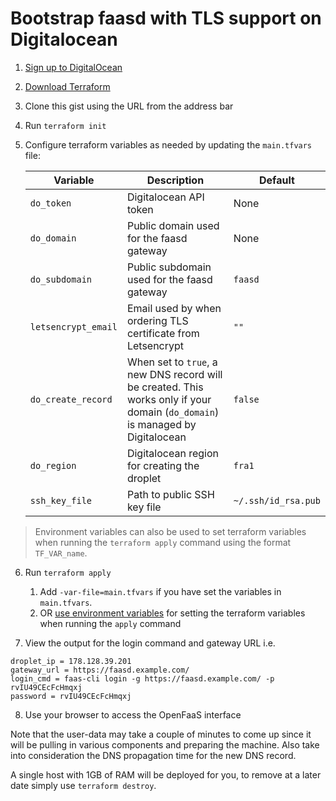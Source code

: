 # Bootstrap faasd with TLS support on Digitalocean

1) [Sign up to DigitalOcean](https://www.digitalocean.com/?refcode=2962aa9e56a1&utm_campaign=Referral_Invite&utm_medium=Referral_Program&utm_source=CopyPaste)
2) [Download Terraform](https://www.terraform.io)
3) Clone this gist using the URL from the address bar
4) Run `terraform init`
5) Configure terraform variables as needed by updating the `main.tfvars` file:

   | Variable     | Description         | Default         |
   | ------------ | ------------------- | --------------- |
   | `do_token` | Digitalocean API token | None |
   | `do_domain` | Public domain used for the faasd gateway | None |
   | `do_subdomain` | Public subdomain used for the faasd gateway | `faasd` |
   | `letsencrypt_email` | Email used by when ordering TLS certificate from Letsencrypt | `""` |
   | `do_create_record` | When set to `true`, a new DNS record will be created. This works only if your domain (`do_domain`) is managed by Digitalocean | `false` |
   | `do_region` | Digitalocean region for creating the droplet | `fra1` |
   | `ssh_key_file` | Path to public SSH key file |`~/.ssh/id_rsa.pub` |

> Environment variables can also be used to set terraform variables when running the `terraform apply` command using the format `TF_VAR_name`.

6) Run `terraform apply`
   1) Add `-var-file=main.tfvars` if you have set the variables in `main.tfvars`.
   2) OR [use environment variables](https://www.terraform.io/docs/commands/environment-variables.html#tf_var_name) for setting the terraform variables when running the `apply` command

7) View the output for the login command and gateway URL i.e.

```
droplet_ip = 178.128.39.201
gateway_url = https://faasd.example.com/
login_cmd = faas-cli login -g https://faasd.example.com/ -p rvIU49CEcFcHmqxj
password = rvIU49CEcFcHmqxj
```
8) Use your browser to access the OpenFaaS interface

Note that the user-data may take a couple of minutes to come up since it will be pulling in various components and preparing the machine. 
Also take into consideration the DNS propagation time for the new DNS record.

A single host with 1GB of RAM will be deployed for you, to remove at a later date simply use `terraform destroy`.
